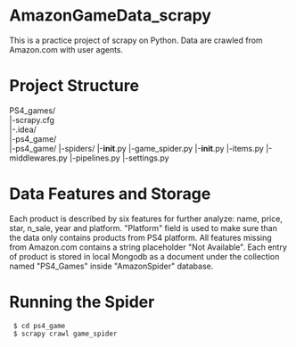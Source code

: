 # AmazonGameData_scrapy
This is a practice project of scrapy on Python. Data are crawled from Amazon.com with user agents.
# Project Structure
PS4_games/ <br>
|-scrapy.cfg<br>
  |-.idea/<br>
  |-ps4_game/<br>
    |-ps4_game/
      |-spiders/
        |-__init__.py
        |-game_spider.py
      |-__init__.py
      |-items.py
      |-middlewares.py
      |-pipelines.py
      |-settings.py
    
# Data Features and Storage
Each product is described by six features for further analyze: name, price, star, n_sale, year and platform. "Platform" field is used to make
sure than the data only contains products from PS4 platform. All features missing from Amazon.com contains a string placeholder "Not Available".
Each entry of product is stored in local Mongodb as a document under the collection named "PS4_Games" inside "AmazonSpider" database.
# Running the Spider
 ```
  $ cd ps4_game
  $ scrapy crawl game_spider
```
